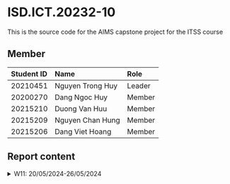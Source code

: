 # ISD.ICT.20232-10

This is the source code for the AIMS capstone project for the ITSS course

## Member 
| Student ID  | Name               | Role    |
|:------------|:-------------------|:--------|
| 20210451    | Nguyen Trong Huy   | Leader  |
| 20200270    | Dang Ngoc Huy      | Member  |
| 20215210    | Duong Van Huu      | Member  |
| 20215209    | Nguyen Chan Hung   | Member  |
| 20215206    | Dang Viet Hoang    | Member  |

## Report content 

<details>
  <summary>W11: 20/05/2024-26/05/2024 </summary>
<br>
<details>
<summary>Nguyen Trong Huy</summary>
<br>

- Assigned tasks:
    - Create and Refractor source code
    - Add database configs
    - Add entity classes

- Implementation details:
    - Pull Request(s):[#1](https://github.com/NTHuyne/ISD.ICT.20232.10/pull/1)
    - Specific implementation details:
        - Implement entities classes for Place Order use cases
        - Implement and set up the configs for MySQL database

</details>

<details>
<summary>Duong Van Huu</summary>
<br>

- Assigned tasks:
    - Implement View Cart use case

- Implementation details:
    - Pull Request(s): [#4](https://github.com/NTHuyne/ISD.ICT.20232.10/pull/4) 
    - Specific implementation details:
        - Implement controller, fxml view and handler for View Cart use case

</details>

<details>
<summary>Dang Ngoc Huy</summary>
<br>

- Assigned tasks:
    - Implement Home Screen and add to cart 

- Implementation details:
    - Pull Request(s): [#4](https://github.com/NTHuyne/ISD.ICT.20232.10/pull/4)
    - Specific implementation details:
        - Implement controller, fxml view and handler for Home Screen and Add To Cart, Search and Filter Media use cases.

</details>

<details>
<summary>Dang Viet Hoang</summary>
<br>

- Assigned tasks:
    - Implement VNPay Subsystem

- Implementation details:
    - Pull Request(s): [#2](https://github.com/NTHuyne/ISD.ICT.20232.10/pull/2)
    - Specific implementation details:
        - Implement subsystem interface: IPayment, IClient interface
        - Implement subsystem for VNPay
        - Implement test case for VNPay

</details>

</details>